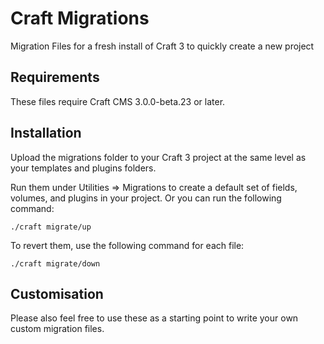 # Craft Migrations

Migration Files for a fresh install of Craft 3 to quickly create a new project

## Requirements

These files require Craft CMS 3.0.0-beta.23 or later.

## Installation

Upload the migrations folder to your Craft 3 project at the same level as your templates and plugins folders.

Run them under Utilities => Migrations to create a default set of fields, volumes, and plugins in your project. Or you can run the following command:
```
./craft migrate/up
```

To revert them, use the following command for each file:
```
./craft migrate/down
```

## Customisation

Please also feel free to use these as a starting point to write your own custom migration files.
